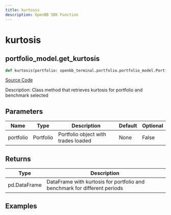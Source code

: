 ```yaml
---
title: kurtosis
description: OpenBB SDK Function
---
```

# kurtosis

## portfolio_model.get_kurtosis

```python
def kurtosis(portfolio: openbb_terminal.portfolio.portfolio_model.PortfolioModel) -> DataFrame:
```
[Source Code](https://github.com/OpenBB-finance/OpenBBTerminal/tree/main/openbb_terminal/portfolio/portfolio_model.py#L861)

Description: Class method that retrieves kurtosis for portfolio and benchmark selected

## Parameters

| Name | Type | Description | Default | Optional |
| ---- | ---- | ----------- | ------- | -------- |
| portfolio | Portfolio | Portfolio object with trades loaded | None | False |

## Returns

| Type | Description |
| ---- | ----------- |
| pd.DataFrame | DataFrame with kurtosis for portfolio and benchmark for different periods |

## Examples

